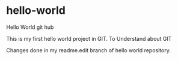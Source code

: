 # hello-world
Hello World git hub


This is my first hello world project in GIT. To Understand about GIT


Changes done in my readme.edit branch of hello world repository.
